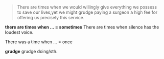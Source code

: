>There are times when we would willingly give everything we possess to save our lives,yet we might grudge paying a surgeon a high fee for offering us precisely this service.

**there are times when ... = sometimes**
There are times when silence has the loudest voice.

There was a time when ... = once

**grudge**
grudge doing/sth.

